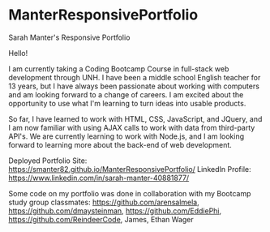 # ManterResponsivePortfolio
Sarah Manter's Responsive Portfolio 

Hello!  

I am currently taking a Coding Bootcamp Course in full-stack web development through UNH.  I have been a middle school English teacher for 13 years, but I have always been passionate about working with computers and am looking forward to a change of careers.  I am excited about the opportunity to use what I'm learning to turn ideas into usable products.

So far, I have learned to work with HTML, CSS, JavaScript, and JQuery, and I am now familiar with using AJAX calls to work with data from third-party API's.
We are currently learning to work with Node.js, and I am looking forward to learning more about the back-end of web development.

Deployed Portfolio Site:  https://smanter82.github.io/ManterResponsivePortfolio/
LinkedIn Profile:  https://www.linkedin.com/in/sarah-manter-40881877/

Some code on my portfolio was done in collaboration with my Bootcamp study group classmates: https://github.com/arensalmela, https://github.com/dmaysteinman, https://github.com/EddiePhi, https://github.com/ReindeerCode, James, Ethan Wager


